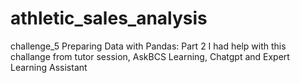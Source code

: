 # athletic_sales_analysis
challenge_5 Preparing Data with Pandas: Part 2
I had help with this challange from tutor session, AskBCS Learning, Chatgpt and Expert Learning Assistant
